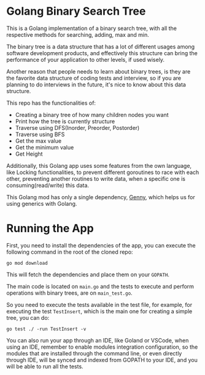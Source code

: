 # Golang Binary Search Tree

This is a Golang implementation of a binary search tree, with all the respective methods for searching, adding, max and min.

The binary tree is a data structure that has a lot of different usages among software development products,
and effectively this structure can bring the performance of your application to other levels, if used wisely.

Another reason that people needs to learn about binary trees, is they are the favorite data structure of coding tests
and interview, so if you are planning to do interviews in the future, it's nice to know about this data structure.

This repo has the functionalities of:

- Creating a binary tree of how many children nodes you want
- Print how the tree is currently structure
- Traverse using DFS(Inorder, Preorder, Postorder)
- Traverse using BFS
- Get the max value
- Get the minimum value
- Get Height

Additionally, this Golang app uses some features from the own language, like Locking functionalities,
to prevent different goroutines to race with each other, preventing another routines to write data, when a specific
one is consuming(read/write) this data.

This Golang mod has only a single dependency, [Genny](https://github.com/cheekybits/genny), which helps us for using 
generics with Golang.

# Running the App

First, you need to install the dependencies of the app, you can execute the following command in the root of the cloned repo:
```
go mod download
```

This will fetch the dependencies and place them on your ```GOPATH```.

The main code is located on ```main.go``` and the tests to execute and perform operations with binary trees,
are on ```main_test.go```.

So you need to execute the tests available in the test file, for example, for executing the test ```TestInsert```,
which is the main one for creating a simple tree, you can do:
```
go test ./ -run TestInsert -v
```

You can also run your app through an IDE, like Goland or VSCode, when using an IDE, remember to
enable modules integration configuration, so the modules that are installed through the command line, or even
directly through IDE, will be synced and indexed from GOPATH to your IDE, and you will be able to run all the tests.



